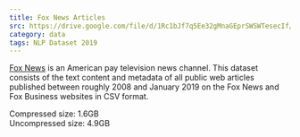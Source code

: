 ```yaml
---
title: Fox News Articles
src: https://drive.google.com/file/d/1Rc1bJf7q5Ee32gMnaGEprSWSWTesecIf/view?usp=sharing
category: data
tags: NLP Dataset 2019
---
```


[Fox News](https://en.wikipedia.org/wiki/Fox_News) is an American pay television news channel. This dataset consists of the text
content and metadata of all public web articles published between
roughly 2008 and January 2019 on the Fox News and Fox Business websites in CSV format.

Compressed size: 1.6GB
<br>Uncompressed size: 4.9GB